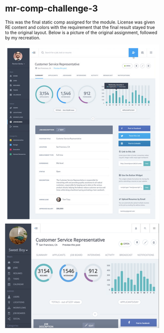 # mr-comp-challenge-3

This was the final static comp assigned for the module.  License was given RE content and colors with the requirement that the final result stayed true to the original layout.  Below is a picture of the original assignment, followed by my recreation.

<img src="https://github.com/marikaross/mr-comp-challenge-3/blob/master/images/Screen%20Shot%202018-04-11%20at%203.44.06%20PM.png">

<img src="https://github.com/marikaross/mr-comp-challenge-3/blob/master/images/Screen%20Shot%202018-04-18%20at%208.54.25%20AM.png">
